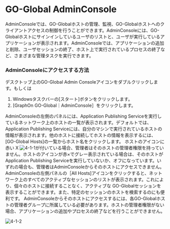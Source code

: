 # GO-Global AdminConsole
AdminConsoleでは、GO-Globalホストの管理、監視、GO-Globalホストへのクライアントアクセスの制御を行うことができます。AdminConsoleには、GO-Globalホストにサインインしているユーザのリストと、ユーザが実行しているアプリケーションが表示されます。AdminConsoleでは、アプリケーションの追加と削除、ユーザセッションの終了、ホスト上で実行されているプロセスの終了など、さまざまな管理タスクを実行できます。

### AdminConsoleにアクセスする方法
デスクトップ上のGO-Global Admin Consoleアイコンをダブルクリックします。もしくは

1. Windowsタスクバーの[スタート]ボタンをクリックします。
2. [GraphOn GO-Global｜AdminConsole］をクリックします。

AdminConsoleの左側のパネルには、Application Publishing Serviceを実行しているネットワーク上のホストの一覧が表示されます。デフォルトでは、Application Publishing Serviceには、自分のマシンで実行されているホストの情報が表示されます。他のホストに接続してホストの情報を表示するには、[GO-Global Hosts]の一覧からホスト名をクリックします。
ホストのアイコンに赤い X ![4-1-1](/img/4-1-1.png)が付いている場合、管理者はそのホストの管理者権限を持っていません。ホストのアイコンが赤×でグレー表示されている場合は、そのホストがApplication Publishing Serviceを実行していないか、オフになっています。いずれの場合も、管理者はAdminConsoleからそのホストにアクセスできません。AdminConsoleの左側パネルの［All Hosts]アイコンをクリックすると、ネットワーク上のすべてのアクティブなセッションのリストが表示されます。これにより、個々のホストに接続することなく、アクティブな GO-Globalセッションを表示することができます。また、特定のセッションのホストを検索するのにも便利です。
AdminConsoleからそのホストにアクセスするには、各GO-Globalホストの管理者グループに所属している必要があります。ホストの管理者権限がない場合、アプリケーションの追加やプロセスの終了などを行うことができません。

![4-1-2](/img/4-1-2.png)